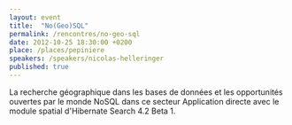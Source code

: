 ```yaml
---
layout: event
title:  "No(Geo)SQL"
permalink: /rencontres/no-geo-sql
date: 2012-10-25 18:30:00 +0200
place: /places/pepiniere
speakers: /speakers/nicolas-helleringer
published: true
---
```


La recherche géographique dans les bases de données et les opportunités ouvertes par le monde NoSQL dans ce secteur Application directe avec le module spatial d'Hibernate Search 4.2 Beta 1.